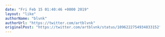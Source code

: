 ```yaml
---
date: "Fri Feb 15 01:40:46 +0000 2019"
layout: "like"
authorName: "blvnk"
authorUrl: "https://twitter.com/artblvnk"
originalPost: "https://twitter.com/artblvnk/status/1096222754934833152"
---
```

